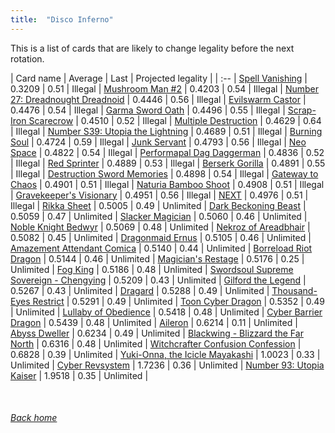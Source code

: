 ```yaml
---
title:  "Disco Inferno"
---
```


This is a list of cards that are likely to change legality before the next rotation.

| Card name | Average | Last | Projected legality |
| :-- |
[Spell Vanishing](https://db.ygoprodeck.com/card/?search=Spell%20Vanishing) | 0.3209 | 0.51 | Illegal |
[Mushroom Man #2](https://db.ygoprodeck.com/card/?search=Mushroom%20Man%20#2) | 0.4203 | 0.54 | Illegal |
[Number 27: Dreadnought Dreadnoid](https://db.ygoprodeck.com/card/?search=Number%2027:%20Dreadnought%20Dreadnoid) | 0.4446 | 0.56 | Illegal |
[Evilswarm Castor](https://db.ygoprodeck.com/card/?search=Evilswarm%20Castor) | 0.4476 | 0.54 | Illegal |
[Garma Sword Oath](https://db.ygoprodeck.com/card/?search=Garma%20Sword%20Oath) | 0.4496 | 0.55 | Illegal |
[Scrap-Iron Scarecrow](https://db.ygoprodeck.com/card/?search=Scrap-Iron%20Scarecrow) | 0.4510 | 0.52 | Illegal |
[Multiple Destruction](https://db.ygoprodeck.com/card/?search=Multiple%20Destruction) | 0.4629 | 0.64 | Illegal |
[Number S39: Utopia the Lightning](https://db.ygoprodeck.com/card/?search=Number%20S39:%20Utopia%20the%20Lightning) | 0.4689 | 0.51 | Illegal |
[Burning Soul](https://db.ygoprodeck.com/card/?search=Burning%20Soul) | 0.4724 | 0.59 | Illegal |
[Junk Servant](https://db.ygoprodeck.com/card/?search=Junk%20Servant) | 0.4793 | 0.56 | Illegal |
[Neo Space](https://db.ygoprodeck.com/card/?search=Neo%20Space) | 0.4822 | 0.54 | Illegal |
[Performapal Dag Daggerman](https://db.ygoprodeck.com/card/?search=Performapal%20Dag%20Daggerman) | 0.4836 | 0.52 | Illegal |
[Red Sprinter](https://db.ygoprodeck.com/card/?search=Red%20Sprinter) | 0.4889 | 0.53 | Illegal |
[Berserk Gorilla](https://db.ygoprodeck.com/card/?search=Berserk%20Gorilla) | 0.4891 | 0.55 | Illegal |
[Destruction Sword Memories](https://db.ygoprodeck.com/card/?search=Destruction%20Sword%20Memories) | 0.4898 | 0.54 | Illegal |
[Gateway to Chaos](https://db.ygoprodeck.com/card/?search=Gateway%20to%20Chaos) | 0.4901 | 0.51 | Illegal |
[Naturia Bamboo Shoot](https://db.ygoprodeck.com/card/?search=Naturia%20Bamboo%20Shoot) | 0.4908 | 0.51 | Illegal |
[Gravekeeper's Visionary](https://db.ygoprodeck.com/card/?search=Gravekeeper's%20Visionary) | 0.4951 | 0.56 | Illegal |
[NEXT](https://db.ygoprodeck.com/card/?search=NEXT) | 0.4976 | 0.51 | Illegal |
[Rikka Sheet](https://db.ygoprodeck.com/card/?search=Rikka%20Sheet) | 0.5005 | 0.49 | Unlimited |
[Dark Beckoning Beast](https://db.ygoprodeck.com/card/?search=Dark%20Beckoning%20Beast) | 0.5059 | 0.47 | Unlimited |
[Slacker Magician](https://db.ygoprodeck.com/card/?search=Slacker%20Magician) | 0.5060 | 0.46 | Unlimited |
[Noble Knight Bedwyr](https://db.ygoprodeck.com/card/?search=Noble%20Knight%20Bedwyr) | 0.5069 | 0.48 | Unlimited |
[Nekroz of Areadbhair](https://db.ygoprodeck.com/card/?search=Nekroz%20of%20Areadbhair) | 0.5082 | 0.45 | Unlimited |
[Dragonmaid Ernus](https://db.ygoprodeck.com/card/?search=Dragonmaid%20Ernus) | 0.5105 | 0.46 | Unlimited |
[Amazement Attendant Comica](https://db.ygoprodeck.com/card/?search=Amazement%20Attendant%20Comica) | 0.5140 | 0.44 | Unlimited |
[Borreload Riot Dragon](https://db.ygoprodeck.com/card/?search=Borreload%20Riot%20Dragon) | 0.5144 | 0.46 | Unlimited |
[Magician's Restage](https://db.ygoprodeck.com/card/?search=Magician's%20Restage) | 0.5176 | 0.25 | Unlimited |
[Fog King](https://db.ygoprodeck.com/card/?search=Fog%20King) | 0.5186 | 0.48 | Unlimited |
[Swordsoul Supreme Sovereign - Chengying](https://db.ygoprodeck.com/card/?search=Swordsoul%20Supreme%20Sovereign%20-%20Chengying) | 0.5209 | 0.43 | Unlimited |
[Gilford the Legend](https://db.ygoprodeck.com/card/?search=Gilford%20the%20Legend) | 0.5267 | 0.43 | Unlimited |
[Dragard](https://db.ygoprodeck.com/card/?search=Dragard) | 0.5288 | 0.49 | Unlimited |
[Thousand-Eyes Restrict](https://db.ygoprodeck.com/card/?search=Thousand-Eyes%20Restrict) | 0.5291 | 0.49 | Unlimited |
[Toon Cyber Dragon](https://db.ygoprodeck.com/card/?search=Toon%20Cyber%20Dragon) | 0.5352 | 0.49 | Unlimited |
[Lullaby of Obedience](https://db.ygoprodeck.com/card/?search=Lullaby%20of%20Obedience) | 0.5418 | 0.48 | Unlimited |
[Cyber Barrier Dragon](https://db.ygoprodeck.com/card/?search=Cyber%20Barrier%20Dragon) | 0.5439 | 0.48 | Unlimited |
[Aileron](https://db.ygoprodeck.com/card/?search=Aileron) | 0.6214 | 0.11 | Unlimited |
[Abyss Dweller](https://db.ygoprodeck.com/card/?search=Abyss%20Dweller) | 0.6234 | 0.49 | Unlimited |
[Blackwing - Blizzard the Far North](https://db.ygoprodeck.com/card/?search=Blackwing%20-%20Blizzard%20the%20Far%20North) | 0.6316 | 0.48 | Unlimited |
[Witchcrafter Confusion Confession](https://db.ygoprodeck.com/card/?search=Witchcrafter%20Confusion%20Confession) | 0.6828 | 0.39 | Unlimited |
[Yuki-Onna, the Icicle Mayakashi](https://db.ygoprodeck.com/card/?search=Yuki-Onna,%20the%20Icicle%20Mayakashi) | 1.0023 | 0.33 | Unlimited |
[Cyber Revsystem](https://db.ygoprodeck.com/card/?search=Cyber%20Revsystem) | 1.7236 | 0.36 | Unlimited |
[Number 93: Utopia Kaiser](https://db.ygoprodeck.com/card/?search=Number%2093:%20Utopia%20Kaiser) | 1.9518 | 0.35 | Unlimited |

<br>

###### [Back home](index)